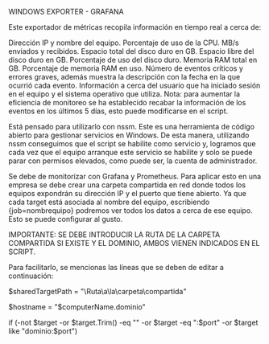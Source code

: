 WINDOWS EXPORTER - GRAFANA


Este exportador de métricas recopila información en tiempo real a cerca de:

Dirección IP y nombre del equipo.
Porcentaje de uso de la CPU.
MB/s enviados y recibidos.
Espacio total del disco duro en GB.
Espacio libre del disco duro en GB.
Porcentaje de uso del disco duro.
Memoria RAM total en GB.
Porcentaje de memoria RAM en uso.
Número de eventos críticos y errores graves, además muestra la descripción con la fecha en la que ocurrió cada evento.
Información a cerca del usuario que ha iniciado sesión en el equipo y el sistema operativo que utiliza.
Nota: para aumentar la eficiencia de monitoreo se ha establecido recabar la información de los eventos en los últimos 5 días, esto puede modificarse en el script.

Está pensado para utilizarlo con nssm. Este es una herramienta de código abierto para gestionar servicios en Windows.
De esta manera, utilizando nssm conseguimos que el script se habilite como servicio y, logramos que cada vez que el equipo arranque este servicio se habilite y solo se puede parar con permisos elevados, como puede ser, la cuenta de administrador.

Se debe de monitorizar con Grafana y Prometheus. Para aplicar esto en una empresa se debe crear una carpeta compartida en red donde todos los equipos expondrán su dirección IP y el puerto que tiene abierto.
Ya que cada target está asociada al nombre del equipo, escribiendo {job=nombrequipo} podremos ver todos los datos a cerca de ese equipo. Esto se puede configurar al gusto.

IMPORTANTE: SE DEBE INTRODUCIR LA RUTA DE LA CARPETA COMPARTIDA SI EXISTE Y EL DOMINIO, AMBOS VIENEN INDICADOS EN EL SCRIPT.

Para facilitarlo, se mencionas las líneas que se deben de editar a continuación:

$sharedTargetPath = "\Ruta\a\la\carpeta\compartida"

$hostname = "$computerName.dominio"

if (-not $target -or $target.Trim() -eq "" -or $target -eq ":$port" -or $target like "dominio:$port")
